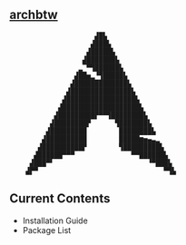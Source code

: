 ## [archbtw](https://l0vemimi.github.io/arch-btw/)
                         
                         ▟█▙
                        ▟███▙
                       ▟█████▙
                      ▟███████▙
                     ▂▔▀▜██████▙
                    ▟██▅▂▝▜█████▙
                   ▟█████████████▙
                  ▟███████████████▙
                 ▟█████████████████▙
                ▟███████████████████▙
               ▟█████████▛▀▀▜████████▙
              ▟████████▛      ▜███████▙
             ▟█████████        ████████▙
            ▟██████████        █████▆▅▄▃▂
           ▟██████████▛        ▜█████████▙
          ▟██████▀▀▀              ▀▀██████▙
         ▟███▀▘                       ▝▀███▙
        ▟▛▀                               ▀▜▙

## Current Contents

- Installation Guide
- Package List
